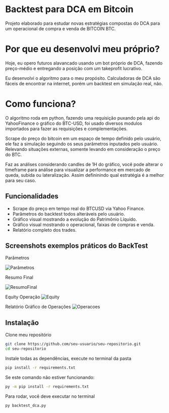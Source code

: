 
# Backtest para DCA em Bitcoin
Projeto elaborado para estudar novas estratégias compostas do DCA para um operacional de compra e venda de BITCOIN BTC.

# Por que eu desenvolvi meu próprio?
Hoje, eu opero futuros alavancado usando um bot próprio de DCA, fazendo preço-médio e entregando a posição com um takeprofit lucrativo. 

Eu desenvolvi o algoritmo para o meu propósito. Calculadoras de DCA são fáceis de encontrar na internet, porém um backtest em simulação real, não.

# Como funciona?
O algoritmo roda em python, fazendo uma requisição puxando pela api do YahooFinance o gráfico do BTC-USD, foi usado diversos modulos importados para fazer as requisições e complementações.

Scrape do preço do bitcoin em um espaço de tempo definido pelo usuário, ele faz a simulação seguindo os seus parâmetros inputados pelo usuário. Relevando situações externas, somente levando em consideração o preço do BTC.

Faz as análises considerando candles de 1H do gráfico, você pode alterar o timeframe para análise para visualizar a performance em mercado de queda, subida ou lateralização. Assim defininindo qual estratégia é a melhor para seu caso.






## Funcionalidades

- Scrape do preço em tempo real do BTCUSD via Yahoo Finance.
- Parâmetros do backtest todos alteráveis pelo usuário.
- Gráfico visual mostrando a evolução do Patrimônio Líquido.
- Gráfico visual mostrando o operacional, faixas de compras e venda.
- Relatório completo dos trades.


## Screenshots exemplos práticos do BackTest
Parâmetros

![Parâmetros](https://i.ibb.co/xqwzH86T/parametros.png)

Resumo Final

![ResumoFinal](https://i.ibb.co/4ZCm131Z/resumo-final.png)

Equity Operação
![Equity](https://i.ibb.co/mFYk9M9z/equity.png)

Relatório Gráfico de Operações
![Operacoes](https://i.ibb.co/ZR1rVvJ8/operacoes.png)



## Instalação 

Clone meu repositório

```bash
git clone https://github.com/seu-usuario/seu-repositorio.git
cd seu-repositorio
```

Instale todas as dependências, execute no terminal da pasta
```bash
pip install -r requirements.txt
```
Se este comando não estiver funcionando:
```bash
py -m pip install -r requirements.txt
```

Para rodar, você deve executar no terminal
```bash
py backtest_dca.py
```